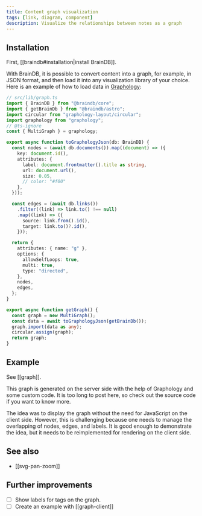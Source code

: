 ```yaml
---
title: Content graph visualization
tags: [link, diagram, component]
description: Visualize the relationships between notes as a graph
---
```


## Installation

First, [[braindb#installation|install BrainDB]].

With BrainDB, it is possible to convert content into a graph, for example, in JSON format, and then load it into any visualization library of your choice. Here is an example of how to load data in [Graphology](https://graphology.github.io/):

```ts
// src/lib/graph.ts
import { BrainDB } from "@braindb/core";
import { getBrainDb } from "@braindb/astro";
import circular from "graphology-layout/circular";
import graphology from "graphology";
// @ts-ignore
const { MultiGraph } = graphology;

export async function toGraphologyJson(db: BrainDB) {
  const nodes = (await db.documents()).map((document) => ({
    key: document.id(),
    attributes: {
      label: document.frontmatter().title as string,
      url: document.url(),
      size: 0.05,
      // color: "#f00"
    },
  }));

  const edges = (await db.links())
    .filter((link) => link.to() !== null)
    .map((link) => ({
      source: link.from().id(),
      target: link.to()?.id(),
    }));

  return {
    attributes: { name: "g" },
    options: {
      allowSelfLoops: true,
      multi: true,
      type: "directed",
    },
    nodes,
    edges,
  };
}

export async function getGraph() {
  const graph = new MultiGraph();
  const data = await toGraphologyJson(getBrainDb());
  graph.import(data as any);
  circular.assign(graph);
  return graph;
}
```

## Example

See [[graph]].

This graph is generated on the server side with the help of Graphology and some custom code. It is too long to post here, so check out the source code if you want to know more.

The idea was to display the graph without the need for JavaScript on the client side. However, this is challenging because one needs to manage the overlapping of nodes, edges, and labels. It is good enough to demonstrate the idea, but it needs to be reimplemented for rendering on the client side.

## See also

- [[svg-pan-zoom]]

## Further improvements

- [ ] Show labels for tags on the graph.
- [ ] Create an example with [[graph-client]]
